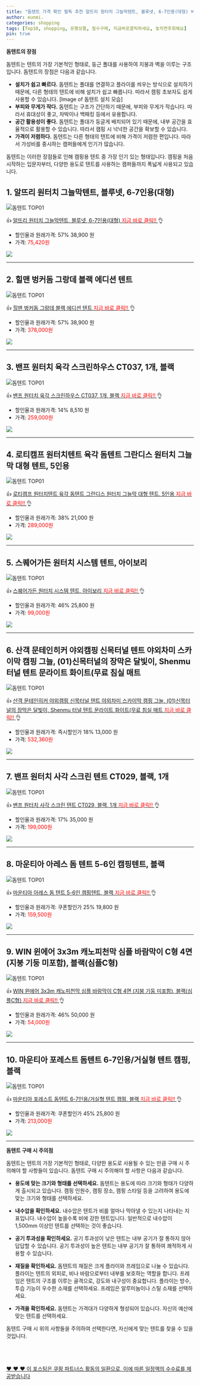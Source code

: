 ```yaml
---
title: "돔텐트 가격 확인 필독 추천 알뜨리 원터치 그늘막텐트, 블루넷, 6-7인용(대형) 비교 장점 구매가이드"
author: eunmi.
categories: shopping
tags: [Top10, shopping, 유행상품, 필수구매, 지금바로클릭하세요, 놓치면후회해요]
pin: true
---
```

**돔텐트의 장점**

돔텐트는 텐트의 가장 기본적인 형태로, 둥근 폴대를 사용하여 지붕과 벽을 이루는 구조입니다. 돔텐트의 장점은 다음과 같습니다.

* **설치가 쉽고 빠르다.** 돔텐트는 폴대를 연결하고 플라이를 씌우는 방식으로 설치하기 때문에, 다른 형태의 텐트에 비해 설치가 쉽고 빠릅니다. 따라서 캠핑 초보자도 쉽게 사용할 수 있습니다.
[Image of 돔텐트 설치 모습]
* **부피와 무게가 작다.** 돔텐트는 구조가 간단하기 때문에, 부피와 무게가 작습니다. 따라서 휴대성이 좋고, 차박이나 백패킹 등에서 유용합니다.
* **공간 활용성이 좋다.** 돔텐트는 폴대가 둥글게 배치되어 있기 때문에, 내부 공간을 효율적으로 활용할 수 있습니다. 따라서 캠핑 시 넉넉한 공간을 확보할 수 있습니다.
* **가격이 저렴하다.** 돔텐트는 다른 형태의 텐트에 비해 가격이 저렴한 편입니다. 따라서 가성비를 중시하는 캠퍼들에게 인기가 많습니다.

돔텐트는 이러한 장점들로 인해 캠핑용 텐트 중 가장 인기 있는 형태입니다. 캠핑을 처음 시작하는 입문자부터, 다양한 용도로 텐트를 사용하는 캠퍼들까지 폭넓게 사용되고 있습니다.

   

## 1. 알뜨리 원터치 그늘막텐트, 블루넷, 6-7인용(대형)

![돔텐트 TOP01](https://thumbnail8.coupangcdn.com/thumbnails/remote/230x230ex/image/retail/images/2879084223042080-6749f87b-63a6-416d-8fe4-c431b9a0593c.jpg)


👍 [알뜨리 원터치 그늘막텐트, 블루넷, 6-7인용(대형) <font color=red> 지금 바로 클릭!! </font> ](https://link.coupang.com/re/AFFSDP?lptag=AF3617701&subid=GithubCoopas&pageKey=82897933&traceid=V0-153&itemId=287610988&vendorItemId=3638571706) 👌 


- 할인율과 원래가격: 57%  38,900   원
- 가격: <span style='color:red'>75,420원</span>

[![](/discount_price.png)](https://link.coupang.com/re/AFFSDP?lptag=AF3617701&subid=GithubCoopas&pageKey=82897933&traceid=V0-153&itemId=287610988&vendorItemId=3638571706)

---


   

## 2. 힐맨 벙커돔 그랑데 블랙 에디션 텐트

![돔텐트 TOP01](https://thumbnail9.coupangcdn.com/thumbnails/remote/230x230ex/image/retail/images/2877388473091268-9437f440-b774-4bba-ba5d-676586815b6c.jpg)


👍 [힐맨 벙커돔 그랑데 블랙 에디션 텐트 <font color=red> 지금 바로 클릭!! </font> ](https://link.coupang.com/re/AFFSDP?lptag=AF3617701&subid=GithubCoopas&pageKey=6763351138&traceid=V0-153&itemId=15856904066&vendorItemId=83067237038) 👌 


- 할인율과 원래가격: 57%  38,900   원
- 가격: <span style='color:red'>378,000원</span>

[![](/discount_price.png)](https://link.coupang.com/re/AFFSDP?lptag=AF3617701&subid=GithubCoopas&pageKey=6763351138&traceid=V0-153&itemId=15856904066&vendorItemId=83067237038)

---


   

## 3. 밴프 원터치 육각 스크린하우스 CT037, 1개, 블랙

![돔텐트 TOP01](https://thumbnail8.coupangcdn.com/thumbnails/remote/230x230ex/image/retail/images/318327120798314-e77c9512-bc1a-46aa-8520-65f734cbdcf8.jpg)


👍 [밴프 원터치 육각 스크린하우스 CT037, 1개, 블랙 <font color=red> 지금 바로 클릭!! </font> ](https://link.coupang.com/re/AFFSDP?lptag=AF3617701&subid=GithubCoopas&pageKey=6776400253&traceid=V0-153&itemId=15923765417&vendorItemId=83131012301) 👌 


- 할인율과 원래가격: 14%  8,510   원
- 가격: <span style='color:red'>259,000원</span>

[![](/discount_price.png)](https://link.coupang.com/re/AFFSDP?lptag=AF3617701&subid=GithubCoopas&pageKey=6776400253&traceid=V0-153&itemId=15923765417&vendorItemId=83131012301)

---


   

## 4. 로티캠프 원터치텐트 육각 돔텐트 그란디스 원터치 그늘막 대형 텐트, 5인용

![돔텐트 TOP01](https://thumbnail8.coupangcdn.com/thumbnails/remote/230x230ex/image/vendor_inventory/b862/2d0f915cbcec02ad73503cd94e76a89e6ad7eb55214c000d387ddfddcabb.jpg)


👍 [로티캠프 원터치텐트 육각 돔텐트 그란디스 원터치 그늘막 대형 텐트, 5인용 <font color=red> 지금 바로 클릭!! </font> ](https://link.coupang.com/re/AFFSDP?lptag=AF3617701&subid=GithubCoopas&pageKey=6274978611&traceid=V0-153&itemId=12853312700&vendorItemId=80118735682) 👌 


- 할인율과 원래가격: 38%  21,000   원
- 가격: <span style='color:red'>289,000원</span>

[![](/discount_price.png)](https://link.coupang.com/re/AFFSDP?lptag=AF3617701&subid=GithubCoopas&pageKey=6274978611&traceid=V0-153&itemId=12853312700&vendorItemId=80118735682)

---


   

## 5. 스퀘어가든 원터치 시스템 텐트, 아이보리

![돔텐트 TOP01](https://thumbnail9.coupangcdn.com/thumbnails/remote/230x230ex/image/vendor_inventory/e684/eee8ad37a5859a38b415483bbfc70cb7a14653e3a23cbda9d3ca6f85bcd3.jpg)


👍 [스퀘어가든 원터치 시스템 텐트, 아이보리 <font color=red> 지금 바로 클릭!! </font> ](https://link.coupang.com/re/AFFSDP?lptag=AF3617701&subid=GithubCoopas&pageKey=7442643347&traceid=V0-153&itemId=19356852476&vendorItemId=86469938583) 👌 


- 할인율과 원래가격: 46%  25,800   원
- 가격: <span style='color:red'>99,000원</span>

[![](/discount_price.png)](https://link.coupang.com/re/AFFSDP?lptag=AF3617701&subid=GithubCoopas&pageKey=7442643347&traceid=V0-153&itemId=19356852476&vendorItemId=86469938583)

---


   

## 6. 산객 문테인히커 야외캠핑 신목터널 텐트 야외차미 스카이막 캠핑 그늘, (01)신목터널의 장막은 달빛이, Shenmu 터널 텐트 문라이트 화이트(무료 침실 매트

![돔텐트 TOP01](https://thumbnail7.coupangcdn.com/thumbnails/remote/230x230ex/image/vendor_inventory/46ed/196f31cbc0d9fa6521159aae9e6aa832e3985d8970e433ecc088d7be84d5.jpg)


👍 [산객 문테인히커 야외캠핑 신목터널 텐트 야외차미 스카이막 캠핑 그늘, (01)신목터널의 장막은 달빛이, Shenmu 터널 텐트 문라이트 화이트(무료 침실 매트 <font color=red> 지금 바로 클릭!! </font> ](https://link.coupang.com/re/AFFSDP?lptag=AF3617701&subid=GithubCoopas&pageKey=7115003950&traceid=V0-153&itemId=17798090185&vendorItemId=85410819578) 👌 


- 할인율과 원래가격: 즉시할인가 18%  13,000   원
- 가격: <span style='color:red'>532,360원</span>

[![](/discount_price.png)](https://link.coupang.com/re/AFFSDP?lptag=AF3617701&subid=GithubCoopas&pageKey=7115003950&traceid=V0-153&itemId=17798090185&vendorItemId=85410819578)

---


   

## 7. 밴프 원터치 사각 스크린 텐트 CT029, 블랙, 1개

![돔텐트 TOP01](https://thumbnail7.coupangcdn.com/thumbnails/remote/230x230ex/image/retail/images/2021/12/03/13/5/521171e7-1271-45f6-b66a-aec57ffaeaf5.jpg)


👍 [밴프 원터치 사각 스크린 텐트 CT029, 블랙, 1개 <font color=red> 지금 바로 클릭!! </font> ](https://link.coupang.com/re/AFFSDP?lptag=AF3617701&subid=GithubCoopas&pageKey=6216738460&traceid=V0-153&itemId=12419969585&vendorItemId=79689320153) 👌 


- 할인율과 원래가격: 17%  35,000   원
- 가격: <span style='color:red'>199,000원</span>

[![](/discount_price.png)](https://link.coupang.com/re/AFFSDP?lptag=AF3617701&subid=GithubCoopas&pageKey=6216738460&traceid=V0-153&itemId=12419969585&vendorItemId=79689320153)

---


   

## 8. 마운티아 아레스 돔 텐트 5-6인 캠핑텐트, 블랙

![돔텐트 TOP01](https://thumbnail6.coupangcdn.com/thumbnails/remote/230x230ex/image/vendor_inventory/e441/9e8540f4051d5e743ca0c21391364855a9890382b2d6f65fde0b27eb854a.jpg)


👍 [마운티아 아레스 돔 텐트 5-6인 캠핑텐트, 블랙 <font color=red> 지금 바로 클릭!! </font> ](https://link.coupang.com/re/AFFSDP?lptag=AF3617701&subid=GithubCoopas&pageKey=6525613521&traceid=V0-153&itemId=18177725064&vendorItemId=85326853913) 👌 


- 할인율과 원래가격: 쿠폰할인가 25%  19,800   원
- 가격: <span style='color:red'>159,500원</span>

[![](/discount_price.png)](https://link.coupang.com/re/AFFSDP?lptag=AF3617701&subid=GithubCoopas&pageKey=6525613521&traceid=V0-153&itemId=18177725064&vendorItemId=85326853913)

---


   

## 9. WIN 윈에어 3x3m 캐노피천막 심플 바람막이 C형 4면 (지붕 기둥 미포함), 블랙(심플C형)

![돔텐트 TOP01](https://thumbnail8.coupangcdn.com/thumbnails/remote/230x230ex/image/vendor_inventory/6824/1db324e744861e3082b21cfcc8522971c730e2d87c0fe11c95de4bee64cd.jpg)


👍 [WIN 윈에어 3x3m 캐노피천막 심플 바람막이 C형 4면 (지붕 기둥 미포함), 블랙(심플C형) <font color=red> 지금 바로 클릭!! </font> ](https://link.coupang.com/re/AFFSDP?lptag=AF3617701&subid=GithubCoopas&pageKey=6697951161&traceid=V0-153&itemId=15502933492&vendorItemId=82722250163) 👌 


- 할인율과 원래가격: 46%  50,000   원
- 가격: <span style='color:red'>54,000원</span>

[![](/discount_price.png)](https://link.coupang.com/re/AFFSDP?lptag=AF3617701&subid=GithubCoopas&pageKey=6697951161&traceid=V0-153&itemId=15502933492&vendorItemId=82722250163)

---


   

## 10. 마운티아 포레스트 돔텐트 6-7인용/거실형 텐트 캠핑, 블랙

![돔텐트 TOP01](https://thumbnail9.coupangcdn.com/thumbnails/remote/230x230ex/image/vendor_inventory/5e76/c05f100377f345872c4a5a1f1ec2f1a79239e359c5460c4563c5f64e6eeb.jpg)


👍 [마운티아 포레스트 돔텐트 6-7인용/거실형 텐트 캠핑, 블랙 <font color=red> 지금 바로 클릭!! </font> ](https://link.coupang.com/re/AFFSDP?lptag=AF3617701&subid=GithubCoopas&pageKey=7549428513&traceid=V0-153&itemId=19864105431&vendorItemId=86964977654) 👌 


- 할인율과 원래가격: 쿠폰할인가 45%  25,800   원
- 가격: <span style='color:red'>213,000원</span>

[![](/discount_price.png)](https://link.coupang.com/re/AFFSDP?lptag=AF3617701&subid=GithubCoopas&pageKey=7549428513&traceid=V0-153&itemId=19864105431&vendorItemId=86964977654)

---
**돔텐트 구매 시 주의점**

돔텐트는 텐트의 가장 기본적인 형태로, 다양한 용도로 사용될 수 있는 만큼 구매 시 주의해야 할 사항들이 있습니다. 돔텐트 구매 시 주의해야 할 사항은 다음과 같습니다.

* **용도에 맞는 크기와 형태를 선택하세요.** 돔텐트는 용도에 따라 크기와 형태가 다양하게 출시되고 있습니다. 캠핑 인원수, 캠핑 장소, 캠핑 스타일 등을 고려하여 용도에 맞는 크기와 형태를 선택하세요.

* **내수압을 확인하세요.** 내수압은 텐트가 비를 얼마나 막아낼 수 있는지 나타내는 지표입니다. 내수압이 높을수록 비에 강한 텐트입니다. 일반적으로 내수압이 1,500mm 이상인 텐트를 선택하는 것이 좋습니다.

* **공기 투과성을 확인하세요.** 공기 투과성이 낮은 텐트는 내부 공기가 잘 통하지 않아 답답할 수 있습니다. 공기 투과성이 높은 텐트는 내부 공기가 잘 통하여 쾌적하게 사용할 수 있습니다.

* **재질을 확인하세요.** 돔텐트의 재질은 크게 플라이와 프레임으로 나눌 수 있습니다. 플라이는 텐트의 외피로, 비나 바람으로부터 내부를 보호하는 역할을 합니다. 프레임은 텐트의 구조를 이루는 골격으로, 강도와 내구성이 중요합니다. 플라이는 방수, 투습 기능이 우수한 소재를 선택하세요. 프레임은 알루미늄이나 스틸 소재를 선택하세요.

* **가격을 확인하세요.** 돔텐트는 가격대가 다양하게 형성되어 있습니다. 자신의 예산에 맞는 텐트를 선택하세요.

돔텐트 구매 시 위의 사항들을 주의하여 선택한다면, 자신에게 맞는 텐트를 찾을 수 있을 것입니다.<br><br><br><br><br> [ ❤ ❤ ❤ 이 포스팅은 쿠팡 파트너스 활동의 일환으로, 이에 따른 일정액의 수수료를 제공받습니다](https://link.coupang.com/a/bcEFyh)